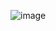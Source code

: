 ![image](https://github.com/ZCHAnalytics/azure-database-migration319/assets/146954022/6fa30178-8366-419a-9db6-36a9ae9b82a9)
